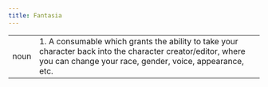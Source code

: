 ```yaml
---
title: Fantasia
---
```

| | |
|---|---|
| noun | 1.  	A consumable which grants the ability to take your character back into the character creator/editor, where you can change your race, gender, voice, appearance, etc.	|